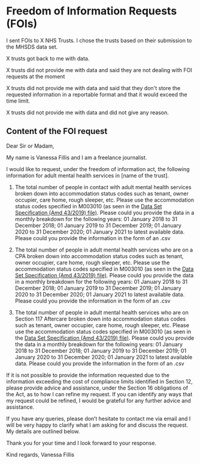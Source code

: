 # Freedom of Information Requests (FOIs)

I sent FOIs to X NHS Trusts. I chose the trusts based on their submission to the MHSDS data set. 

X trusts got back to me with data. 

X trusts did not provide me with data and said they are not dealing with FOI requests at the moment

X trusts did not provide me with data and said that they don't store the requested information in a reportable format and that it would exceed the time limit. 

X trusts did not provide me with data and did not give any reason. 

## Content of the FOI request

Dear Sir or Madam, 

My name is Vanessa Fillis and I am a freelance journalist. 

I would like to request, under the freedom of information act, the following information for adult mental health services in [name of the trust]. 

1. The total number of people in contact with adult mental health services broken down into accommodation status codes such as tenant, owner occupier, care home, rough sleeper, etc. 
Please use the accommodation status codes specified in M003010 (as seen in the [Data Set Specification (Amd 43/2019) file)](https://nhs-prod.global.ssl.fastly.net/binaries/content/assets/website-assets/isce/dcb0011/0011432019datasetspec.xlsm). 
Please could you provide the data in a monthly breakdown for the following years:
01 January 2018 to 31 December 2018; 01 January 2019 to 31 December 2019; 01 January 2020 to 31 December 2020; 01 January 2021 to latest available data.
Please could you provide the information in the form of an .csv

2. The total number of people in adult mental health services who are on a CPA broken down into accommodation status codes such as tenant, owner occupier, care home, rough sleeper, etc. 
Please use the accommodation status codes specified in M003010 (as seen in the [Data Set Specification (Amd 43/2019) file)](https://nhs-prod.global.ssl.fastly.net/binaries/content/assets/website-assets/isce/dcb0011/0011432019datasetspec.xlsm). 
Please could you provide the data in a monthly breakdown for the following years:
01 January 2018 to 31 December 2018; 01 January 2019 to 31 December 2019; 01 January 2020 to 31 December 2020; 01 January 2021 to latest available data.
Please could you provide the information in the form of an .csv

3. The total number of people in adult mental health services who are on Section 117 Aftercare broken down into accommodation status codes such as tenant, owner occupier, care home, rough sleeper, etc. 
Please use the accommodation status codes specified in M003010 (as seen in the [Data Set Specification (Amd 43/2019) file)](https://nhs-prod.global.ssl.fastly.net/binaries/content/assets/website-assets/isce/dcb0011/0011432019datasetspec.xlsm). 
Please could you provide the data in a monthly breakdown for the following years:
01 January 2018 to 31 December 2018; 01 January 2019 to 31 December 2019; 01 January 2020 to 31 December 2020; 01 January 2021 to latest available data.
Please could you provide the information in the form of an .csv

If it is not possible to provide the information requested due to the information exceeding the cost of compliance limits identified in Section 12, please provide advice and assistance, under the Section 16 obligations of the Act, as to how I can refine my request. If you can identify any ways that my request could be refined, I would be grateful for any further advice and assistance.

If you have any queries, please don’t hesitate to contact me via email and I will be very happy to clarify what I am asking for and discuss the request. My details are outlined below.

Thank you for your time and I look forward to your response.

Kind regards,
Vanessa Fillis

